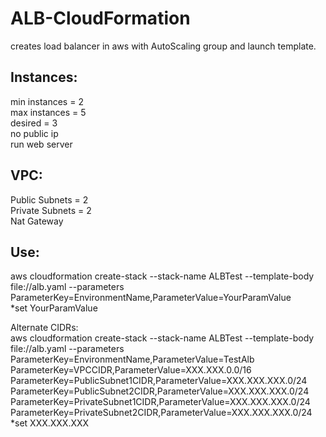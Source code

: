# ALB-CloudFormation
creates load balancer in aws with AutoScaling group and launch template.

## Instances:  
min instances = 2  
max instances = 5  
desired = 3  
no public ip  
run web server  

## VPC:
Public Subnets = 2  
Private Subnets = 2  
Nat Gateway

## Use:
aws cloudformation create-stack --stack-name ALBTest --template-body file://alb.yaml --parameters ParameterKey=EnvironmentName,ParameterValue=YourParamValue  
*set YourParamValue 

Alternate CIDRs:  
aws cloudformation create-stack --stack-name ALBTest --template-body file://alb.yaml --parameters ParameterKey=EnvironmentName,ParameterValue=TestAlb ParameterKey=VPCCIDR,ParameterValue=XXX.XXX.0.0/16 ParameterKey=PublicSubnet1CIDR,ParameterValue=XXX.XXX.XXX.0/24  ParameterKey=PublicSubnet2CIDR,ParameterValue=XXX.XXX.XXX.0/24  ParameterKey=PrivateSubnet1CIDR,ParameterValue=XXX.XXX.XXX.0/24  ParameterKey=PrivateSubnet2CIDR,ParameterValue=XXX.XXX.XXX.0/24  
*set XXX.XXX.XXX
